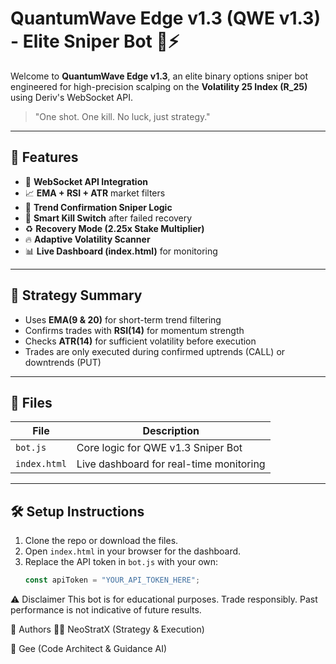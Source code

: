 # QuantumWave Edge v1.3 (QWE v1.3) - Elite Sniper Bot 🔫⚡

Welcome to **QuantumWave Edge v1.3**, an elite binary options sniper bot engineered for high-precision scalping on the **Volatility 25 Index (R_25)** using Deriv's WebSocket API.

> "One shot. One kill. No luck, just strategy."

---

## 🚀 Features

- 📡 **WebSocket API Integration**
- 📈 **EMA + RSI + ATR** market filters
- 🧠 **Trend Confirmation Sniper Logic**
- 🛑 **Smart Kill Switch** after failed recovery
- ♻️ **Recovery Mode (2.25x Stake Multiplier)**
- 🔥 **Adaptive Volatility Scanner**
- 📊 **Live Dashboard (index.html)** for monitoring

---

## 🧠 Strategy Summary

- Uses **EMA(9 & 20)** for short-term trend filtering  
- Confirms trades with **RSI(14)** for momentum strength  
- Checks **ATR(14)** for sufficient volatility before execution  
- Trades are only executed during confirmed uptrends (CALL) or downtrends (PUT)

---

## 📁 Files

| File        | Description                                |
|-------------|--------------------------------------------|
| `bot.js`    | Core logic for QWE v1.3 Sniper Bot         |
| `index.html`| Live dashboard for real-time monitoring    |

---

## 🛠️ Setup Instructions

1. Clone the repo or download the files.
2. Open `index.html` in your browser for the dashboard.
3. Replace the API token in `bot.js` with your own:
   ```js
   const apiToken = "YOUR_API_TOKEN_HERE";
⚠️ Disclaimer
This bot is for educational purposes.
Trade responsibly. Past performance is not indicative of future results.

👑 Authors
👨‍💻 NeoStratX (Strategy & Execution)

🤖 Gee (Code Architect & Guidance AI)

